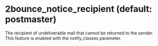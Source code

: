 # 2bounce_notice_recipient (default: postmaster)
 The recipient of undeliverable mail that cannot be returned to
the sender. This feature is enabled with the notify\_classes
parameter. 


